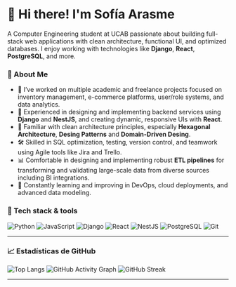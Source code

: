 # 👋 Hi there! I'm Sofía Arasme

A Computer Engineering student at UCAB passionate about building full-stack web applications with clean architecture, functional UI, and optimized databases. I enjoy working with technologies like **Django**, **React**, **PostgreSQL**, and more.

### 🚀 About Me

- 💼 I’ve worked on multiple academic and freelance projects focused on inventory management, e-commerce platforms, user/role systems, and data analytics.
- 🧠 Experienced in designing and implementing backend services using **Django** and **NestJS**, and creating dynamic, responsive UIs with **React**.
- 🧩 Familiar with clean architecture principles, especially **Hexagonal Architecture**, **Desing Patterns** and **Domain-Driven Desing**.
- 🛠️ Skilled in SQL optimization, testing, version control, and teamwork using Agile tools like Jira and Trello.
- 📊 Comfortable in designing and implementing robust **ETL pipelines** for transforming and validating large-scale data from diverse sources including BI integrations.
- 🌱 Constantly learning and improving in DevOps, cloud deployments, and advanced data modeling.

### 🧰 Tech stack & tools

![Python](https://img.shields.io/badge/Python-3776AB?style=flat&logo=python&logoColor=white)
![JavaScript](https://img.shields.io/badge/JavaScript-F7DF1E?style=flat&logo=javascript&logoColor=black)
![Django](https://img.shields.io/badge/Django-092E20?style=flat&logo=django&logoColor=white)
![React](https://img.shields.io/badge/React-20232a?style=flat&logo=react&logoColor=61dafb)
![NestJS](https://img.shields.io/badge/NestJS-E0234E?style=flat&logo=nestjs&logoColor=white)
![PostgreSQL](https://img.shields.io/badge/PostgreSQL-316192?style=flat&logo=postgresql&logoColor=white)
![Git](https://img.shields.io/badge/Git-F05032?style=flat&logo=git&logoColor=white)

---

### 📈 Estadísticas de GitHub

![Top Langs](https://github-readme-stats.vercel.app/api/top-langs/?username=sofiaarasme&layout=compact&theme=github_dark)
![GitHub Activity Graph](https://github-readme-activity-graph.cyclic.app/graph?username=sofiaarasme&theme=github-compact)
![GitHub Streak](https://streak-stats.demolab.com?user=sofiaarasme&theme=github-dark)

---

